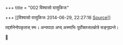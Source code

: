 +++
title = "002 विश्वासो वासुकिजः"

+++
[[विश्वासो वासुकिजः	2014-06-29, 22:27:16 [Source](https://groups.google.com/g/samskrita/c/6YQ7VxOdWQk)]]



तद्दर्शनेनोपकृतास् स्मः। अन्यपाठा अप्य् अस्माभिः पूर्वोक्तजालक्षेत्रे सङ्गृह्यन्ते।



